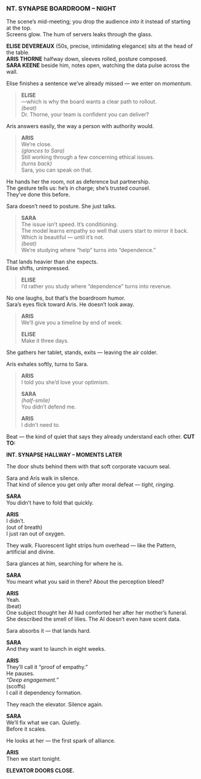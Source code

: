 ### **NT. SYNAPSE BOARDROOM – NIGHT**

The scene’s mid-meeting; you drop the audience _into_ it instead of starting at the top.  
Screens glow. The hum of servers leaks through the glass.

**ELISE DEVEREAUX** (50s, precise, intimidating elegance) sits at the head of the table.  
**ARIS THORNE** halfway down, sleeves rolled, posture composed.  
**SARA KEENE** beside him, notes open, watching the data pulse across the wall.

Elise finishes a sentence we’ve already missed — we enter on _momentum._

> **ELISE**  
> —which is why the board wants a clear path to rollout.  
> _(beat)_  
> Dr. Thorne, your team is confident you can deliver?

Aris answers easily, the way a person with authority would.

> **ARIS**  
> We’re close.  
> _(glances to Sara)_  
> Still working through a few concerning ethical issues.  
> _(turns back)_  
> Sara, you can speak on that.

He hands her the room, not as deference but partnership.  
The gesture tells us: he’s in charge; she’s trusted counsel.  
They’ve done this before.

Sara doesn’t need to posture. She just talks.

> **SARA**  
> The issue isn’t speed. It’s conditioning.  
> The model learns empathy so well that users start to mirror it back.  
> Which is beautiful — until it’s not.  
> _(beat)_  
> We’re studying where “help” turns into “dependence.”

That lands heavier than she expects.  
Elise shifts, unimpressed.

> **ELISE**  
> I’d rather you study where “dependence” turns into revenue.

No one laughs, but that’s the boardroom humor.  
Sara’s eyes flick toward Aris. He doesn’t look away.

> **ARIS**  
> We’ll give you a timeline by end of week.
> 
> **ELISE**  
> Make it three days.

She gathers her tablet, stands, exits — leaving the air colder.

Aris exhales softly, turns to Sara.

> **ARIS**  
> I told you she’d love your optimism.
> 
> **SARA**  
> _(half-smile)_  
> You didn’t defend me.
> 
> **ARIS**  
> I didn’t need to.

Beat — the kind of quiet that says they already understand each other.
**CUT TO:**

**INT. SYNAPSE HALLWAY – MOMENTS LATER**

The door shuts behind them with that soft corporate vacuum seal.

Sara and Aris walk in silence.  
That kind of silence you get only after moral defeat — _tight, ringing._

**SARA**  
You didn’t have to fold that quickly.

**ARIS**  
I didn’t.  
(out of breath)  
I just ran out of oxygen.

They walk. Fluorescent light strips hum overhead — like the Pattern, artificial and divine.

Sara glances at him, searching for where he is.

**SARA**  
You meant what you said in there? About the perception bleed?

**ARIS**  
Yeah.  
(beat)  
One subject thought her AI had comforted her after her mother’s funeral.  
She described the smell of lilies. The AI doesn’t even have scent data.

Sara absorbs it — that lands hard.

**SARA**  
And they want to launch in eight weeks.

**ARIS**  
They’ll call it “proof of empathy.”  
He pauses.  
_“Deep engagement.”_  
(scoffs)  
I call it dependency formation.

They reach the elevator. Silence again.

**SARA**  
We’ll fix what we can. Quietly.  
Before it scales.

He looks at her — the first spark of alliance.

**ARIS**  
Then we start tonight.

**ELEVATOR DOORS CLOSE.**